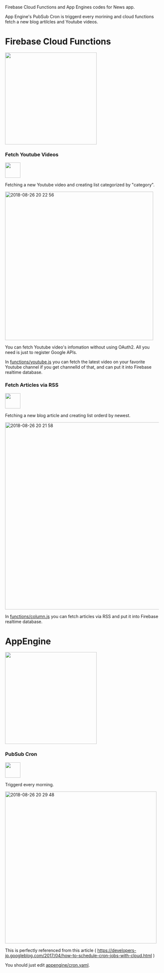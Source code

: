 Firebase Cloud Functions and App Engines codes for News app.

App Engine's PubSub Cron is triggerd every morining and cloud functions fetch a new blog artilcles and Youtube videos.

# Firebase Cloud Functions

<img src="https://cdn-images-1.medium.com/max/684/1*P96fpzo_Tr0PgJwZjEjHxw.png" width=300>

### Fetch Youtube Videos

<img src="http://icons.iconarchive.com/icons/dakirby309/simply-styled/256/YouTube-icon.png" width=50>

Fetching a new Youtube video and creating list categorized by "category".

<img width="485" alt="2018-08-26 20 22 56" src="https://user-images.githubusercontent.com/17683316/44627794-de8bca00-a96e-11e8-990e-7e5f230150ce.png">

You can fetch Youtube video's infomation without using OAuth2.
All you need is just to register Google APIs.

In [functions/youtube.js](https://github.com/kboy-silvergym/FirebaseFunctionsSample/blob/master/functions/youtube.js) you can fetch the latest video on your favorite Youtube channel if you get channelId of that, and can put it into Firebase realtime database.

### Fetch Articles via RSS

<img src="https://cdn2.iconfinder.com/data/icons/social-icon-3/512/social_style_3_rss-512.png" width=50>

Fetching a new blog article and creating list orderd by newest.

<img width="611" alt="2018-08-26 20 21 58" src="https://user-images.githubusercontent.com/17683316/44627796-de8bca00-a96e-11e8-8b28-7a25f0aca153.png">

In [functions/column.js](https://github.com/kboy-silvergym/FirebaseFunctionsSample/blob/master/functions/column.js) you can fetch articles via RSS and put it into Firebase realtime database.

# AppEngine

<img src="http://iinegoods.com/wp-content/uploads/2017/07/gae.png" width=300>

### PubSub Cron

<img src="https://cdn.filepicker.io/api/file/Z66JAyLSXW9liZiZVqgI" width=50>

Triggerd every morning.

<img width="496" alt="2018-08-26 20 29 48" src="https://user-images.githubusercontent.com/17683316/44627795-de8bca00-a96e-11e8-9c0e-6dd4f5310bb2.png">

This is perfectly referenced from this article ( https://developers-jp.googleblog.com/2017/04/how-to-schedule-cron-jobs-with-cloud.html )

You should just edit [appengine/cron.yaml](https://github.com/kboy-silvergym/FirebaseFunctionsSample/blob/master/appengine/cron.yaml).
